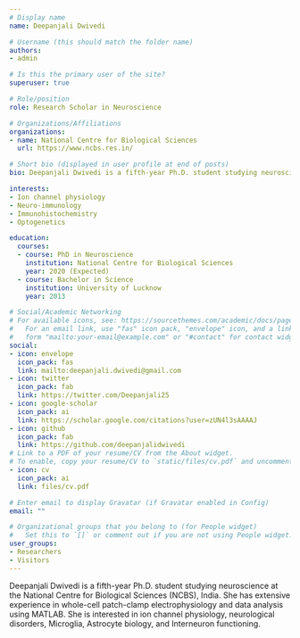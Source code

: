 ```yaml
---
# Display name
name: Deepanjali Dwivedi

# Username (this should match the folder name)
authors:
- admin

# Is this the primary user of the site?
superuser: true

# Role/position
role: Research Scholar in Neuroscience

# Organizations/Affiliations
organizations:
- name: National Centre for Biological Sciences
  url: https://www.ncbs.res.in/

# Short bio (displayed in user profile at end of posts)
bio: Deepanjali Dwivedi is a fifth-year Ph.D. student studying neuroscience at the National Centre for Biological Sciences (NCBS), India. She has extensive experience in whole-cell patch-clamp electrophysiology and data analysis using MATLAB. She is interested in ion channel physiology, neurological disorders, Microglia, Astrocyte biology, and Interneuron functioning.

interests:
- Ion channel physiology
- Neuro-immunology
- Immunohistochemistry
- Optogenetics

education:
  courses:
  - course: PhD in Neuroscience
    institution: National Centre for Biological Sciences
    year: 2020 (Expected)
  - course: Bachelor in Science
    institution: University of Lucknow
    year: 2013

# Social/Academic Networking
# For available icons, see: https://sourcethemes.com/academic/docs/page-builder/#icons
#   For an email link, use "fas" icon pack, "envelope" icon, and a link in the
#   form "mailto:your-email@example.com" or "#contact" for contact widget.
social:
- icon: envelope
  icon_pack: fas
  link: mailto:deepanjali.dwivedi@gmail.com
- icon: twitter
  icon_pack: fab
  link: https://twitter.com/Deepanjali25
- icon: google-scholar
  icon_pack: ai
  link: https://scholar.google.com/citations?user=zUN4l3sAAAAJ
- icon: github
  icon_pack: fab
  link: https://github.com/deepanjalidwivedi
# Link to a PDF of your resume/CV from the About widget.
# To enable, copy your resume/CV to `static/files/cv.pdf` and uncomment the lines below.
- icon: cv
  icon_pack: ai
  link: files/cv.pdf

# Enter email to display Gravatar (if Gravatar enabled in Config)
email: ""

# Organizational groups that you belong to (for People widget)
#   Set this to `[]` or comment out if you are not using People widget.
user_groups:
- Researchers
- Visitors
---
```


Deepanjali Dwivedi is a fifth-year Ph.D. student studying neuroscience at the National Centre for Biological Sciences (NCBS), India. She has extensive experience in whole-cell patch-clamp electrophysiology and data analysis using MATLAB. She is interested in ion channel physiology, neurological disorders, Microglia, Astrocyte biology, and Interneuron functioning.
